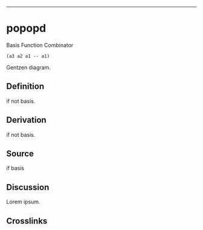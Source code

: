 ------------------------------------------------------------------------

# popopd

Basis Function Combinator

    (a3 a2 a1 -- a1)

Gentzen diagram.

## Definition

if not basis.

## Derivation

if not basis.

## Source

if basis

## Discussion

Lorem ipsum.

## Crosslinks
